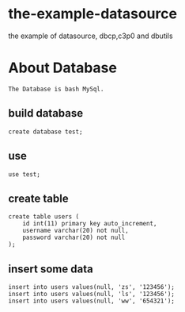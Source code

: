 # the-example-datasource
the example of datasource, dbcp,c3p0 and dbutils

# About Database
    The Database is bash MySql.
## build database
```
create database test;
```
## use
```
use test;
```
## create table
```
create table users (
    id int(11) primary key auto_increment,
    username varchar(20) not null,
    password varchar(20) not null
);
```
## insert some data
```
insert into users values(null, 'zs', '123456');
insert into users values(null, 'ls', '123456');
insert into users values(null, 'ww', '654321');
```

